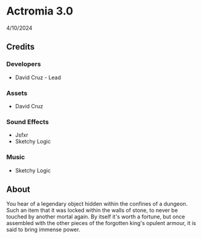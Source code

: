 # Actromia  3.0

4/10/2024

## Credits

### Developers

* David Cruz - Lead

### Assets

* David Cruz

### Sound Effects

* Jsfxr
* Sketchy Logic

### Music

* Sketchy Logic

## About

You hear of a legendary object hidden within the confines of a dungeon.
Such an item that it was locked within the walls of stone, to never be
touched by another mortal again.
By itself it's worth a fortune, but once assembled with the other pieces
of the forgotten king's opulent armour,
it is said to bring immense power.

